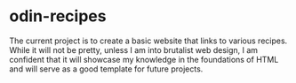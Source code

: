 # odin-recipes
The current project is to create a basic website that links to various recipes. While it will not be pretty, unless I am into brutalist web design, I am confident that it will showcase my knowledge in the foundations of HTML and will serve as a good template for future projects.